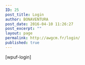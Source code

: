 ```yaml
---
ID: 25
post_title: Login
author: BONAVENTURA
post_date: 2016-04-10 11:26:27
post_excerpt: ""
layout: page
permalink: http://awgcm.fr/login/
published: true
---
```

[wpuf-login]